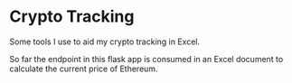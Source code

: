 # Crypto Tracking
Some tools I use to aid my crypto tracking in Excel.

So far the endpoint in this flask app is consumed in an Excel document to calculate the current price of Ethereum.